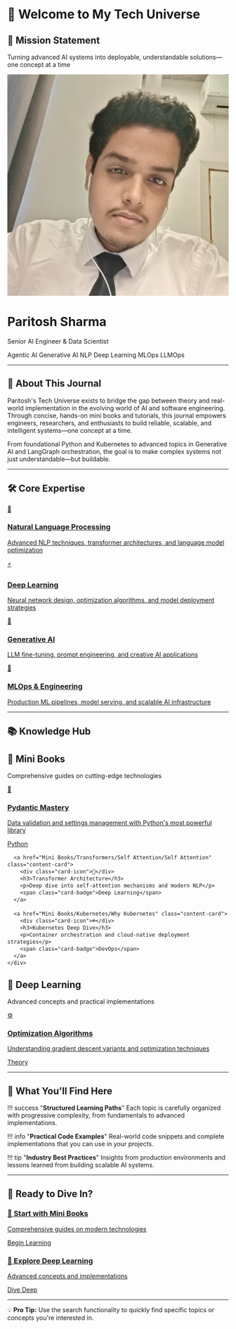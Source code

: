 # 🚀 Welcome to My Tech Universe

<div class="mission-header">
  <h2 class="mission-title">🎯 Mission Statement</h2>
  <p class="mission-tagline">Turning advanced AI systems into deployable, understandable solutions—one concept at a time</p>
</div>

<div class="hero-section">
  <div class="hero-content">
    <div class="profile-section">
      <div class="profile-image-container">
        <img src="assets/images/author.jpg" alt="Paritosh Sharma" class="profile-image" />
        <div class="profile-glow"></div>
      </div>
      <div class="profile-info">
        <h1 class="hero-title">Paritosh Sharma</h1>
        <p class="hero-subtitle">Senior AI Engineer & Data Scientist</p>
        <div class="tech-stack">
          <span class="tech-badge">Agentic AI</span>
          <span class="tech-badge">Generative AI</span>
          <span class="tech-badge">NLP</span>
          <span class="tech-badge">Deep Learning</span>
          <span class="tech-badge">MLOps</span>
          <span class="tech-badge">LLMOps</span>
        </div>
      </div>
    </div>
  </div>
</div>

---

## 📖 About This Journal

<div class="about-section">
  <p class="about-text">
    Paritosh's Tech Universe exists to bridge the gap between theory and real-world implementation in the evolving world of AI and software engineering. Through concise, hands-on mini books and tutorials, this journal empowers engineers, researchers, and enthusiasts to build reliable, scalable, and intelligent systems—one concept at a time.
  </p>
  <p class="about-text">
    From foundational Python and Kubernetes to advanced topics in Generative AI and LangGraph orchestration, the goal is to make complex systems not just understandable—but buildable.
  </p>
</div>

---

## 🛠️ Core Expertise

<div class="expertise-grid">
  <a href="Mini Books/Transformers/Self Attention/Self Attention" class="expertise-card">
    <div class="expertise-icon">🧠</div>
    <h3>Natural Language Processing</h3>
    <p>Advanced NLP techniques, transformer architectures, and language model optimization</p>
  </a>
  
  <a href="#" class="expertise-card" onclick="showCustomAlert('Deep Learning', 'This section is coming soon! Get ready for comprehensive deep learning content including neural networks, optimization algorithms, and deployment strategies.', '⚡'); return false;">
    <div class="expertise-icon">⚡</div>
    <h3>Deep Learning</h3>
    <p>Neural network design, optimization algorithms, and model deployment strategies</p>
  </a>
  
  <a href="#" class="expertise-card" onclick="showCustomAlert('Generative AI', 'Generative AI content coming soon! Explore LLM fine-tuning, prompt engineering, and creative AI applications.', '🎨'); return false;">
    <div class="expertise-icon">🎨</div>
    <h3>Generative AI</h3>
    <p>LLM fine-tuning, prompt engineering, and creative AI applications</p>
  </a>
  
  <a href="#" class="expertise-card" onclick="showCustomAlert('MLOps & Engineering', 'MLOps content coming soon! Learn about production ML pipelines, model serving, and scalable AI infrastructure.', '🔧'); return false;">
    <div class="expertise-icon">🔧</div>
    <h3>MLOps & Engineering</h3>
    <p>Production ML pipelines, model serving, and scalable AI infrastructure</p>
  </a>
</div>

---

## 📚 Knowledge Hub

<div class="content-sections">
  <div class="content-section">
    <div class="section-header">
      <h2>📖 Mini Books</h2>
      <p>Comprehensive guides on cutting-edge technologies</p>
    </div>
    <div class="content-grid">
      <a href="Mini Books/Pydantic/Introduction" class="content-card">
        <div class="card-icon">🐍</div>
        <h3>Pydantic Mastery</h3>
        <p>Data validation and settings management with Python's most powerful library</p>
        <span class="card-badge">Python</span>
      </a>
      
      <a href="Mini Books/Transformers/Self Attention/Self Attention" class="content-card">
        <div class="card-icon">🤖</div>
        <h3>Transformer Architecture</h3>
        <p>Deep dive into self-attention mechanisms and modern NLP</p>
        <span class="card-badge">Deep Learning</span>
      </a>
      
      <a href="Mini Books/Kubernetes/Why Kubernetes" class="content-card">
        <div class="card-icon">☸️</div>
        <h3>Kubernetes Deep Dive</h3>
        <p>Container orchestration and cloud-native deployment strategies</p>
        <span class="card-badge">DevOps</span>
      </a>
    </div>
  </div>
  
  <div class="content-section">
    <div class="section-header">
      <h2>🔬 Deep Learning</h2>
      <p>Advanced concepts and practical implementations</p>
    </div>
    <div class="content-grid">
      <a href="#" class="content-card" onclick="showCustomAlert('Optimization Algorithms', 'Deep Learning content coming soon! Explore neural networks, optimization algorithms, and advanced AI concepts.', '⚙️'); return false;">
        <div class="card-icon">⚙️</div>
        <h3>Optimization Algorithms</h3>
        <p>Understanding gradient descent variants and optimization techniques</p>
        <span class="card-badge">Theory</span>
      </a>
    </div>
  </div>
</div>

---

## 🎯 What You'll Find Here

!!! success "**Structured Learning Paths**"
    Each topic is carefully organized with progressive complexity, from fundamentals to advanced implementations.

!!! info "**Practical Code Examples**"
    Real-world code snippets and complete implementations that you can use in your projects.

!!! tip "**Industry Best Practices**"
    Insights from production environments and lessons learned from building scalable AI systems.

---

## 🚀 Ready to Dive In?

<div class="cta-section">
  <a href="Mini Books/Pydantic/Introduction" class="cta-card primary">
    <h3>🎯 Start with Mini Books</h3>
    <p>Comprehensive guides on modern technologies</p>
    <span class="cta-button">Begin Learning</span>
  </a>
  
  <a href="#" class="cta-card secondary" onclick="showCustomAlert('Deep Learning', 'Deep Learning content coming soon! Explore neural networks, optimization algorithms, and advanced AI concepts.', '🔬'); return false;">
    <h3>🔬 Explore Deep Learning</h3>
    <p>Advanced concepts and implementations</p>
    <span class="cta-button secondary">Dive Deep</span>
  </a>
</div>

---

<div class="footer-note">
  <p>💡 <strong>Pro Tip:</strong> Use the search functionality to quickly find specific topics or concepts you're interested in.</p>
</div>
